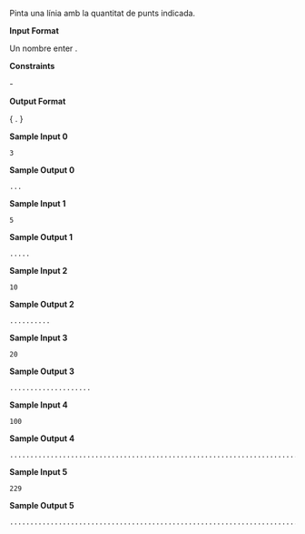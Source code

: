 Pinta una línia amb la quantitat de punts indicada.

**Input Format**

Un nombre enter .

**Constraints**

\-

**Output Format**

{ . } 

**Sample Input 0**

``` 
3
```

**Sample Output 0**

    ...

**Sample Input 1**

``` 
5
```

**Sample Output 1**

    .....

**Sample Input 2**

``` 
10
```

**Sample Output 2**

    ..........

**Sample Input 3**

``` 
20
```

**Sample Output 3**

    ....................

**Sample Input 4**

    100

**Sample Output 4**

    ....................................................................................................

**Sample Input 5**

    229

**Sample Output 5**

    .....................................................................................................................................................................................................................................
